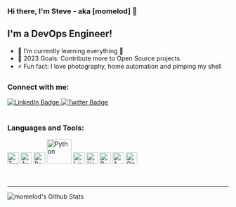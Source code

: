### Hi there, I'm Steve - aka [momelod] 👋

## I'm a DevOps Engineer!
- 🌱 I’m currently learning everything 🤣
- 🥅 2023 Goals: Contribute more to Open Source projects
- ⚡ Fun fact: I love photography, home automation and pimping my shell

<!--START_SECTION:badges-->
<!--END_SECTION:badges-->

### Connect with me:

<div id="badges">
  <a href="https://www.linkedin.com/in/steve-melo-598b1310/">
    <img src="https://img.shields.io/badge/LinkedIn-blue?style=for-the-badge&logo=linkedin&logoColor=white" alt="LinkedIn Badge"/>
  </a>
  <a href="https://twitter.com/momelod">
    <img src="https://img.shields.io/badge/Twitter-blue?style=for-the-badge&logo=twitter&logoColor=white" alt="Twitter Badge"/>
  </a>
</div>

<br />

<img src="https://komarev.com/ghpvc/?username=momelod&style=flat-square&color=blue" alt=""/>


### Languages and Tools:

<div id="badges">
    <img alt="Terraform" width="26px" src="https://img.shields.io/badge/Terraform-5C4EE5?style=for-the-badge" />
    <img alt="Ansible" width="26px" src="https://img.shields.io/badge/Ansible-EE0000?style=for-the-badge" />
    <img alt="Bash" width="26px" src="https://img.shields.io/badge/Bash-blue?style=for-the-badge" />
    <img alt="Python" width="56px" src="https://img.shields.io/badge/Python-FFD847?style=for-the-badge" />
    <img alt="Linux" width="26px" src="https://img.shields.io/badge/Linux-orange?style=for-the-badge" />
    <img alt="Home Assistant" width="26px" src="https://img.shields.io/badge/HomeAssistant-038FC7?style=for-the-badge" />
    <img alt="Rundeck" width="26px" src="https://img.shields.io/badge/Rundeck-EE625E?style=for-the-badge" />
    <img alt="AWS" width="26px" src="https://img.shields.io/badge/AWS-EC7211?style=for-the-badge" />
    <img alt="Git" width="26px" src="https://img.shields.io/badge/Git-F54D27?style=for-the-badge" />
</div>

<br />
<br />

---

<img align="left" alt="momelod's Github Stats" src="https://github-readme-stats.vercel.app/api?username=momelod&show_icons=true&hide_border=true" />
